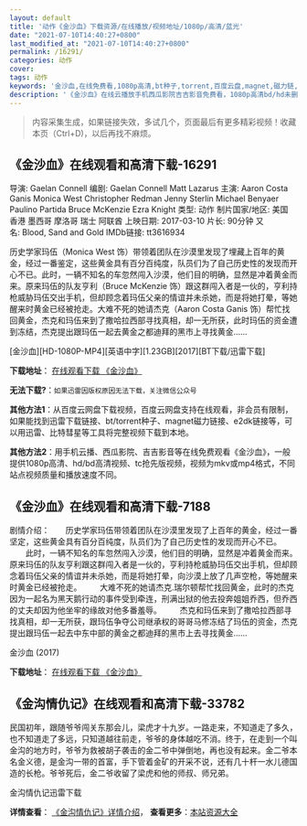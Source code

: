 ```yaml
---
layout: default
title: '动作《金沙血》下载资源/在线播放/视频地址/1080p/高清/蓝光'
date: "2021-07-10T14:40:27+0800"
last_modified_at: "2021-07-10T14:40:27+0800"
permalink: /16291/
categories: 动作
cover:
tags: 动作
keywords: '金沙血,在线免费看,1080p高清,bt种子,torrent,百度云盘,magnet,磁力链,迅雷下载资源'
description: '《金沙血》在线云播放手机西瓜影院吉吉影音免费看，1080p高清bd/hd未删减完整版和tc抢先枪版，mkv/mp4格式，附带bt/torrent种子、magnet/磁力链、百度云盘、网盘资源迅雷下载链接'
---
```


>内容采集生成，如果链接失效，多试几个，页面最后有更多精彩视频！收藏本页（Ctrl+D)，以后再找不麻烦。


## 《金沙血》在线观看和高清下载-16291

导演: Gaelan Connell 编剧: Gaelan Connell Matt Lazarus 主演: Aaron Costa Ganis Monica West Christopher Redman Jenny Sterlin Michael Benyaer Paulino Partida Bruce McKenzie Ezra Knight 类型: 动作 制片国家/地区: 美国 香港 墨西哥 摩洛哥 瑞士 阿联酋 上映日期: 2017-03-10 片长: 90分钟 又名: Blood, Sand and Gold IMDb链接: tt3616934

历史学家玛伍（Monica West 饰）带领着团队在沙漠里发现了埋藏上百年的黄金，经过一番鉴定，这些黄金具有百分百纯度，队员们为了自己历史性的发现而开心不已。此时，一辆不知名的车忽然闯入沙漠，他们目的明确，显然是冲着黄金而来。原来玛伍的队友亨利（Bruce McKenzie 饰）跟这群闯入者是一伙的，亨利持枪威胁玛伍交出手机，但却顾念着玛伍父亲的情谊并未杀她，而是将她打晕，等她醒来时黄金已经被抢走。大难不死的她请杰克（Aaron Costa Ganis 饰）帮忙找回黄金，杰克和玛伍来到了撒哈拉西部寻找真相，却一无所获，此时玛伍的资金遭到冻结，杰克提出跟玛伍一起去黄金之都迪拜的黑市上寻找黄金……


[金沙血][HD-1080P-MP4][英语中字][1.23GB][2017][BT下载/迅雷下载]

**下载地址**： [在线观看下载 《金沙血》](https://www.btdx8.com/torrent/jsx_2017.html) 


**无法下载?**：`如果迅雷因版权原因无法下载，关注微信公众号 `

**其他方法1**：从百度云网盘下载视频，百度云网盘支持在线观看，非会员有限制，如果能找到迅雷下载链接、bt/torrent种子、magnet磁力链接、e2dk链接等，可以用迅雷、比特彗星等工具将完整视频下载到本地。

**其他方法2**：用手机云播、西瓜影院、吉吉影音等在线免费观看《金沙血》，一般提供1080p高清、hd/bd高清视频、tc抢先版视频，视频为mkv或mp4格式，不同站点视频质量和播放速度不同。


## 《金沙血》在线观看和高清下载-7188

剧情介绍：　　历史学家玛伍带领着团队在沙漠里发现了上百年的黄金，经过一番坚定，这些黄金具有百分百纯度，队员们为了自己历史性的发现而开心不已。 　　此时，一辆不知名的车忽然闯入沙漠，他们目的明确，显然是冲着黄金而来。原来玛伍的队友亨利跟这群闯入者是一伙的，亨利持枪威胁玛伍交出手机，但却顾念着玛伍父亲的情谊并未杀她，而是将她打晕，向沙漠上放了几声空枪，等她醒来时黄金已经被抢走。 　　大难不死的她请杰克.瑞尔顿帮忙找回黄金，此时的杰克因为一起名为黑天鹅行动的事件受到牵连，刑满出狱的他去投奔姐姐乔西，但乔西的丈夫却因为他坐牢的缘故对他多番羞辱。 　　杰克和玛伍来到了撒哈拉西部寻找真相，却一无所获，跟玛伍争夺公司继承权的哥哥马修冻结了玛伍的资金，杰克提出跟玛伍一起去中东中部的黄金之都迪拜的黑市上去寻找黄金……


金沙血 (2017)

**下载地址**： [在线观看下载 《金沙血》](https://www.btbtdy.me/btdy/dy13445.html) 


## 《金沟情仇记》在线观看和高清下载-33782

民国初年，跟随爷爷闯关东那会儿，梁虎才十九岁。一路走来，不知道走了多久，也不知道走了多远，只知道越往前走，爷爷的身体越吃不消。终于，在走到一个叫金沟的地方时，爷爷为救被胡子袭击的金二爷中弹倒地，再也没有起来。金二爷本名金义德，是金沟一带的首富，手下管着金矿的开采不说，还有几十杆一水儿德国造的长枪。爷爷死后，金二爷收留了梁虎和他的师叔、师兄弟。


金沟情仇记迅雷下载

**详情查看**： [《金沟情仇记》详情介绍](/movie/33782/)， **查看更多**：[本站资源大全](/movie/t/all/)

